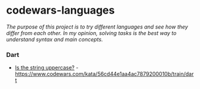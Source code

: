 # codewars-languages

<i>The purpose of this project is to try different languages and see how they differ from each other.
In my opinion, solving tasks is the best way to understand syntax and main concepts.
</i>

### Dart

* [Is the string uppercase?](codewars-dart/bin/eight/is_the_string_uppercase.dart) - https://www.codewars.com/kata/56cd44e1aa4ac7879200010b/train/dart
